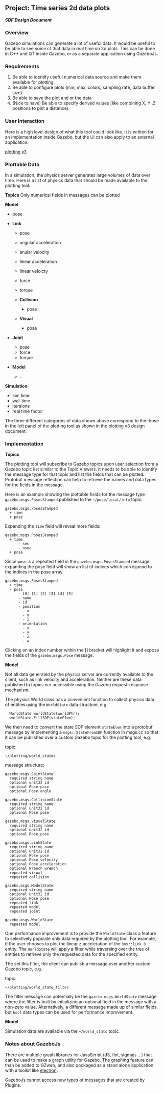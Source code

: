 ## Project: Time series 2d data plots
***SDF Design Document***

### Overview

Gazebo simulations can generate a lot of useful data. It would be useful to be
 able to see some of that data in real time on 2d plots. This can be done in
 C++ and QT inside Gazebo, or as a separate application using GazeboJs.

### Requirements

1. Be able to identify useful numerical data source and make them available
 for plotting.
1. Be able to configure plots (min, max, colors, sampling rate, data buffer size).
1. Be able to save the plot and or the data
1. (Nice to have) Be able to specify derived values (like combining
 X, Y ,Z positions to plot a distance).

### User Interaction

Here is a high level design of what this tool could look like. It is written
 for an implementation inside Gazebo, but the UI can also apply to an external
 application.

[plotting v3](https://bitbucket.org/osrf/gazebo_design/raw/db9782356501878b0df60b396f9d54860cc7d28c/time_series_2d_plots/Plotting_v3.pdf)


### Plottable Data

In a simulation, the physics server generates large volumes of data over time.
Here is a list of physics data that should be made available to the plotting
tool.

**Topics**
Only numerical fields in messages can be plotted

**Model**
  - pose
  - **Link**
    - pose
    - angular acceleration
    - anular velocity
    - linear acceleration
    - linear veloicty
    - force
    - torque

    - **Collision**
        - pose

    - **Visual**
        - pose

  - **Joint**
    - pose
    - force
    - torque

  - **Model**
    - ...

**Simulation**
  - sim time
  - wall time
  - iteraions
  - real time factor

The three different categories of data shown above correspond to the those in
the left panel of the plotting tool as shown in the
[plotting v3](https://bitbucket.org/osrf/gazebo_design/raw/db9782356501878b0df60b396f9d54860cc7d28c/time_series_2d_plots/Plotting_v3.pdf)
design document.

### Implementation

**Topics**

The plotting tool will subscribe to Gazebo topics upon user selection from
a Gazebo topic list similar to the Topic Viewers. It needs to be able to
identify the message type for that topic and list the fields that can be
plotted. Protobuf message reflection can help to retrieve the names and
data types for the fields in the message.

Here is an example showing the plottable fields for the message type
`gazebo.msgs.PosesStamped` published to the `~/pose/local/info` topic:

~~~
gazebo.msgs.PosesStamped
  + time
  + pose
~~~

Expanding the `time` field will reveal more fields:

~~~
gazebo.msgs.PosesStamped
  + time
      - sec
      - nsec
  + pose
~~~

Since `pose` is a repeated field in the `gazebo.msgs.PosesStamped` message,
expanding the pose field will show an list of indices which correspond to the
indices in the pose array.

~~~
gazebo.msgs.PosesStamped
  + time
  - pose
      - [0] [1] [2] [3] [4] [5]
      - name
      - id
      - position
        - x
        - y
        - z
      - orientation
        - x
        - y
        - z
        - w
~~~

Clicking on an index number within the [] bracket will highlight it and expose
the fields of the `gazebo.msgs.Pose` message.

**Model**

Not all data generated by the physics server are currently available to the
client, such as link velocity and acceleration. Neither are these data
published to topics nor accessible using the Gazebo request-response mechanism.


The physics World class has a convenient function to collect physics data of
entities using the `WorldState` data structure, e.g.

~~~
  WorldState worldState(worldPtr);
  worldState.FillSDF(stateElem);
~~~

We then need to convert the state SDF element `stateElem` into a protobuf
message by implementing a `msgs::StateFromSDF` function in msgs.cc so that it
can be published over a custom Gazebo topic for the plotting tool, e.g.

topic:

~~~
~/plotting/world_states
~~~

message structure:

~~~
gazebo.msgs.JointState
  required string name
  optional unit32 id
  optional Pose pose
  optional Pose angle

gazebo.msgs.CollisionState
  required string name
  optional unit32 id
  optional Pose pose

gazebo.msgs.VisualState
  required string name
  optional unit32 id
  optional Pose pose

gazebo.msgs.LinkState
  required string name
  optional unit32 id
  optional Pose pose
  optional Pose velocity
  optional Pose acceleration
  optional Wrench wrench
  repeated visual
  repeated collision

gazebo.msgs.ModelState
  required string name
  optional unit32 id
  optional Pose pose
  repeated link
  repeated model
  repeated joint

gazebo.msgs.WorldState
  repeated model
~~~

One performance improvement is to provide the `WorldState` class a feature
to selectively populate only data required by the plotting tool. For example,
if the user chooses to plot the linear z acceleration of the
`box::link_0` entity. The `WorldState` will apply a filter while traversing
over the tree of entities to retrieve only the requested data for the specified
entity.

The set this filter, the client can publish a message over another custom
Gazebo topic, e.g.

topic:

~~~
~/plotting/world_state_filter
~~~

The filter message can potentially be the `gazebo.msgs.WorldState` message where
the filter is built by initializing an optional field in the message with a
non-zero value. Alternatively, a different message made up of similar fields
but `bool` data types can be used for performance improvement.

**Model**

Simulation data are available via the  `~/world_stats` topic.


### Notes about GazeboJs

There are multiple graph libraries for JavaScript (d3, flot, sigmajs ...) that
 can be used to make a graph utility for Gazebo. The graphing feature can than
 be added to GZweb, and also packaged as a stand alone application with a
 toolkit like [electron](https://github.com/atom/electron).

GazeboJs cannot access new types of messages that are created by Plugins.
